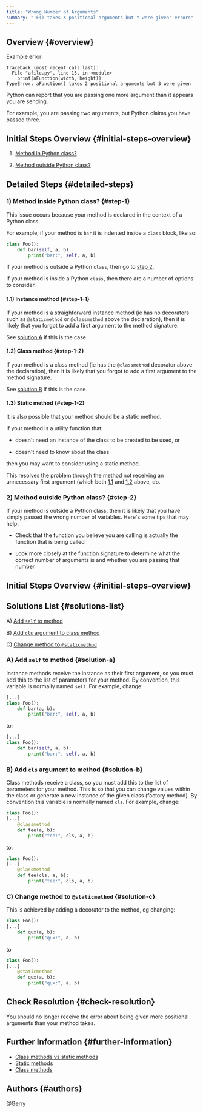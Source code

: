 ```yaml
---
title: "Wrong Number of Arguments"
summary: "'F() takes X positional arguments but Y were given' errors"
---
```


## Overview {#overview}

Example error:

```
Traceback (most recent call last):
  File "afile.py", line 15, in <module>
    print(aFunction(width, height))
TypeError: aFunction() takes 2 positional arguments but 3 were given
```

Python can report that you are passing one more argument than it appears you are sending.

For example, you are passing two arguments, but Python claims you have passed three.

## Initial Steps Overview {#initial-steps-overview}

1) [Method in Python class?](#step-1)

2) [Method outside Python class?](#step-2)

## Detailed Steps {#detailed-steps}

### 1) Method inside Python class? {#step-1}

This issue occurs because your method is declared in the context of a Python class.

For example, if your method is `bar` it is indented inside a `class` block, like so:

```python
class Foo():
    def bar(self, a, b):
        print("bar:", self, a, b)
```

If your method is outside a Python `class`, then go to [step 2](#step-2).

If your method is inside a Python `class`, then there are a number of options to consider.

#### 1.1) Instance method {#step-1-1}

If your method is a straighforward instance method (ie has no decorators such as `@staticmethod` or `@classmethod` above the declaration), then it is likely that you forgot to add a first argument to the method signature.

See [solution A](#solution-a) if this is the case.

#### 1.2) Class method {#step-1-2}
If your method is a class method (ie has the `@classmethod` decorator above the declaration), then it is likely that you forgot to add a first argument to the method signature.

See [solution B](#solution-b) if this is the case.

#### 1.3) Static method {#step-1-2}

It is also possible that your method should be a static method.

If your method is a utility function that:

- doesn't need an instance of the class to be created to be used, or

- doesn't need to know about the class

then you may want to consider using a static method.

This resolves the problem through the method not receiving an unnecessary first argument (which both [1.1](#step-1-1) and [1.2](#step-1-2) above, do.

### 2) Method outside Python class? {#step-2}

If your method is outside a Python class, then it is likely that you have simply passed the wrong number of variables. Here's some tips that may help:

- Check that the function you believe you are calling is actually the function that is being called

- Look more closely at the function signature to determine what the correct number of arguments is and whether you are passing that number


## Initial Steps Overview {#initial-steps-overview}

## Solutions List {#solutions-list}

A) [Add `self` to method](#solution-a)

B) [Add `cls` argument to class method](#solution-b)

C) [Change method to `@staticmethod`](#solution-c)


### A) Add `self` to method {#solution-a}
Instance methods receive the instance as their first argument, so you must add this to the list of parameters for your method. By convention, this variable is normally named `self`. For example, change:


```python
[...]
class Foo():
    def bar(a, b):
        print("bar:", self, a, b)
```

to:

```python
[...]
class Foo():
    def bar(self, a, b):
        print("bar:", self, a, b)
```


### B) Add `cls` argument to method {#solution-b}
Class methods receive a class, so you must add this to the list of parameters for your method. This is so that you can change values within the class or generate a new instance of the given class (factory method). By convention this variable is normally named `cls`. For example, change:

```python
class Foo():
[...]
    @classmethod
    def tee(a, b):
        print("tee:", cls, a, b)
```

to:

```python
class Foo():
[...]
    @classmethod
    def tee(cls, a, b):
        print("tee:", cls, a, b)
```


### C) Change method to `@staticmethod` {#solution-c}

This is achieved by adding a decorator to the method, eg changing:

```python
class Foo():
[...]
    def qux(a, b):
        print("qux:", a, b)
```

to

```python
class Foo():
[...]
    @staticmethod
    def qux(a, b):
        print("qux:", a, b)
```

## Check Resolution {#check-resolution}

You should no longer receive the error about being given more positional arguments than your method takes.

## Further Information {#further-information}

* [Class methods vs static methods](https://www.geeksforgeeks.org/class-method-vs-static-method-python/)
* [Static methods](https://docs.python.org/3/library/functions.html#staticmethod)
* [Class methods](https://docs.python.org/3/library/functions.html#classmethod)

## Authors {#authors}

[@Gerry](https://github.com/gerrywastaken)

[//]: # (REFERENCED DOCS)
[//]: # (https://www.geeksforgeeks.org/class-method-vs-static-method-python/)
[//]: # (https://realpython.com/primer-on-python-decorators/)
[//]: # ()
